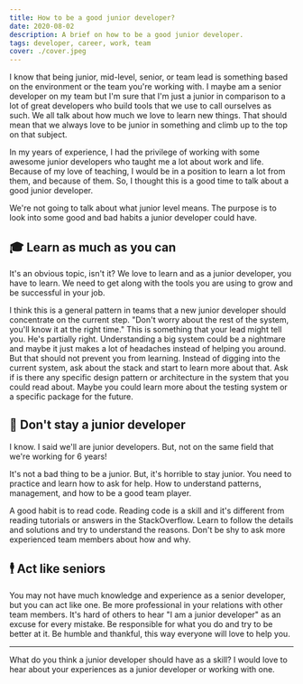 ```yaml
---
title: How to be a good junior developer?
date: 2020-08-02
description: A brief on how to be a good junior developer.
tags: developer, career, work, team
cover: ./cover.jpeg
---
```


I know that being junior, mid-level, senior, or team lead is something based on the environment or the team you're working with. I maybe am a senior developer on my team but I'm sure that I'm just a junior in comparison to a lot of great developers who build tools that we use to call ourselves as such. We all talk about how much we love to learn new things. That should mean that we always love to be junior in something and climb up to the top on that subject.

In my years of experience, I had the privilege of working with some awesome junior developers who taught me a lot about work and life. Because of my love of teaching, I would be in a position to learn a lot from them, and because of them. So, I thought this is a good time to talk about a good junior developer.

We're not going to talk about what junior level means. The purpose is to look into some good and bad habits a junior developer could have.

## 🎓 Learn as much as you can

It's an obvious topic, isn't it? We love to learn and as a junior developer, you have to learn. We need to get along with the tools you are using to grow and be successful in your job.

I think this is a general pattern in teams that a new junior developer should concentrate on the current step. "Don't worry about the rest of the system, you'll know it at the right time." This is something that your lead might tell you. He's partially right. Understanding a big system could be a nightmare and maybe it just makes a lot of headaches instead of helping you around. But that should not prevent you from learning. Instead of digging into the current system, ask about the stack and start to learn more about that. Ask if is there any specific design pattern or architecture in the system that you could read about. Maybe you could learn more about the testing system or a specific package for the future.

## 🚀 Don't stay a junior developer

I know. I said we'll are junior developers. But, not on the same field that we're working for 6 years!

It's not a bad thing to be a junior. But, it's horrible to stay junior. You need to practice and learn how to ask for help. How to understand patterns, management, and how to be a good team player.

A good habit is to read code. Reading code is a skill and it's different from reading tutorials or answers in the StackOverflow. Learn to follow the details and solutions and try to understand the reasons. Don't be shy to ask more experienced team members about how and why.

## 🕴 Act like seniors

You may not have much knowledge and experience as a senior developer, but you can act like one. Be more professional in your relations with other team members. It's hard of others to hear "I am a junior developer" as an excuse for every mistake. Be responsible for what you do and try to be better at it. Be humble and thankful, this way everyone will love to help you.

---

What do you think a junior developer should have as a skill? I would love to hear about your experiences as a junior developer or working with one.
